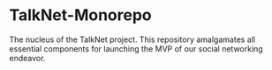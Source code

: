 # TalkNet-Monorepo
The nucleus of the TalkNet project. This repository amalgamates all essential components for launching the MVP of our social networking endeavor.
